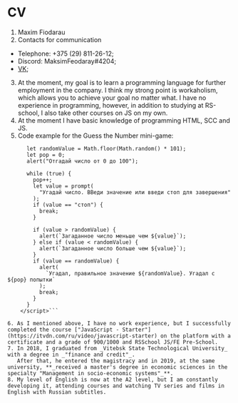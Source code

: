 # CV

1. Maxim Fiodarau
2. Contacts for communication

- Telephone: +375 (29) 811-26-12;
- Discord: MaksimFeodaray#4204;
- [VK](https://vk.com/maxsive);

3. At the moment, my goal is to learn a programming language for further employment in the company. I think my strong point is workaholism, which allows you to achieve your goal no matter what. I have no experience in programming, however, in addition to studying at RS-school, I also take other courses on JS on my own.
4. At the moment I have basic knowledge of programming HTML, SCC and JS.
5. Code example for the Guess the Number mini-game:

````<script>
      let randomValue = Math.floor(Math.random() * 101);
      let pop = 0;
      alert("Отгадай число от 0 до 100");

      while (true) {
        pop++;
        let value = prompt(
          "Угадай число. ВВеди значение или введи стоп для завершения"
        );
        if (value == "стоп") {
          break;
        }

        if (value > randomValue) {
          alert(`Загаданное число меньше чем ${value}`);
        } else if (value < randomValue) {
          alert(`Загаданное число больше чем ${value}`);
        }
        if (value == randomValue) {
          alert(
            `Угадал, правильное значение ${randomValue}. Угадал с ${pop} попытки`
          );
          break;
        }
      }
    </script>```

6. As I mentioned above, I have no work experience, but I successfully completed the course ["JavaScript - Starter"](https://itvdn.com/ru/video/javascript-starter) on the platform with a certificate and a grade of 900/1000 and RSSchool JS/FE Pre-School.
7. In 2018, I graduated from _Vitebsk State Technological University_ with a degree in _"finance and credit"_.
   After that, he entered the magistracy and in 2019, at the same university, **_received a master's degree in economic sciences in the specialty "Management in socio-economic systems"_**.
8. My level of English is now at the A2 level, but I am constantly developing it, attending courses and watching TV series and films in English with Russian subtitles.
````
